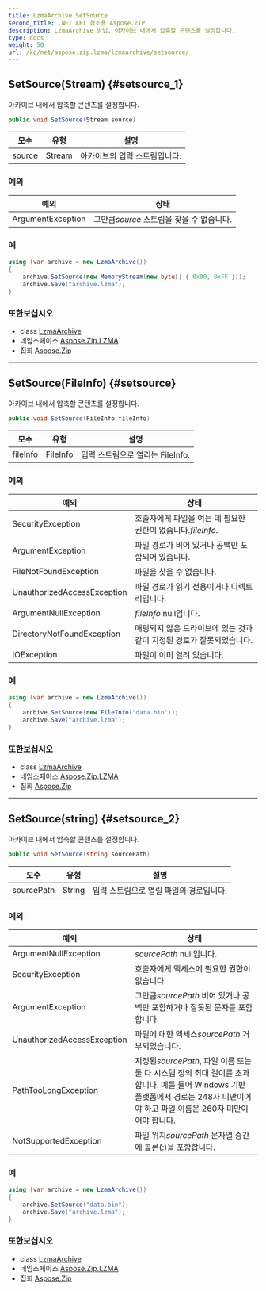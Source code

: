 ```yaml
---
title: LzmaArchive.SetSource
second_title: .NET API 참조용 Aspose.ZIP
description: LzmaArchive 방법. 아카이브 내에서 압축할 콘텐츠를 설정합니다.
type: docs
weight: 50
url: /ko/net/aspose.zip.lzma/lzmaarchive/setsource/
---
```

## SetSource(Stream) {#setsource_1}

아카이브 내에서 압축할 콘텐츠를 설정합니다.

```csharp
public void SetSource(Stream source)
```

| 모수 | 유형 | 설명 |
| --- | --- | --- |
| source | Stream | 아카이브의 입력 스트림입니다. |

### 예외

| 예외 | 상태 |
| --- | --- |
| ArgumentException | 그만큼*source* 스트림을 찾을 수 없습니다. |

### 예

```csharp
using (var archive = new LzmaArchive())
{
    archive.SetSource(new MemoryStream(new byte[] { 0x00, 0xFF }));
    archive.Save("archive.lzma");
}
```

### 또한보십시오

* class [LzmaArchive](../)
* 네임스페이스 [Aspose.Zip.LZMA](../../lzmaarchive/)
* 집회 [Aspose.Zip](../../../)

---

## SetSource(FileInfo) {#setsource}

아카이브 내에서 압축할 콘텐츠를 설정합니다.

```csharp
public void SetSource(FileInfo fileInfo)
```

| 모수 | 유형 | 설명 |
| --- | --- | --- |
| fileInfo | FileInfo | 입력 스트림으로 열리는 FileInfo. |

### 예외

| 예외 | 상태 |
| --- | --- |
| SecurityException | 호출자에게 파일을 여는 데 필요한 권한이 없습니다.*fileInfo*. |
| ArgumentException | 파일 경로가 비어 있거나 공백만 포함되어 있습니다. |
| FileNotFoundException | 파일을 찾을 수 없습니다. |
| UnauthorizedAccessException | 파일 경로가 읽기 전용이거나 디렉토리입니다. |
| ArgumentNullException | *fileInfo* null입니다. |
| DirectoryNotFoundException | 매핑되지 않은 드라이브에 있는 것과 같이 지정된 경로가 잘못되었습니다. |
| IOException | 파일이 이미 열려 있습니다. |

### 예

```csharp
using (var archive = new LzmaArchive()) 
{
    archive.SetSource(new FileInfo("data.bin"));
    archive.Save("archive.lzma");
}
```

### 또한보십시오

* class [LzmaArchive](../)
* 네임스페이스 [Aspose.Zip.LZMA](../../lzmaarchive/)
* 집회 [Aspose.Zip](../../../)

---

## SetSource(string) {#setsource_2}

아카이브 내에서 압축할 콘텐츠를 설정합니다.

```csharp
public void SetSource(string sourcePath)
```

| 모수 | 유형 | 설명 |
| --- | --- | --- |
| sourcePath | String | 입력 스트림으로 열릴 파일의 경로입니다. |

### 예외

| 예외 | 상태 |
| --- | --- |
| ArgumentNullException | *sourcePath* null입니다. |
| SecurityException | 호출자에게 액세스에 필요한 권한이 없습니다. |
| ArgumentException | 그만큼*sourcePath* 비어 있거나 공백만 포함하거나 잘못된 문자를 포함합니다. |
| UnauthorizedAccessException | 파일에 대한 액세스*sourcePath* 거부되었습니다. |
| PathTooLongException | 지정된*sourcePath*, 파일 이름 또는 둘 다 시스템 정의 최대 길이를 초과합니다. 예를 들어 Windows 기반 플랫폼에서 경로는 248자 미만이어야 하고 파일 이름은 260자 미만이어야 합니다. |
| NotSupportedException | 파일 위치*sourcePath* 문자열 중간에 콜론(:)을 포함합니다. |

### 예

```csharp
using (var archive = new LzmaArchive()) 
{
    archive.SetSource("data.bin");
    archive.Save("archive.lzma");
}
```

### 또한보십시오

* class [LzmaArchive](../)
* 네임스페이스 [Aspose.Zip.LZMA](../../lzmaarchive/)
* 집회 [Aspose.Zip](../../../)


